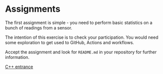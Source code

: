 # Assignments

The first assignment is simple - you need to perform basic statistics on a bunch of readings from a sensor.

The intention of this exercise is to check your participation. You would need some exploration to get used to GitHub, Actions and workflows.

Accept the assignment and look for `README.md` in your repository for further information.

[C++ entrance](https://classroom.github.com/a/wGcE7aB9)
